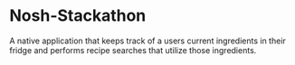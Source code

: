 # Nosh-Stackathon

A native application that keeps track of a users current ingredients in their fridge and performs recipe searches that utilize those ingredients. 
